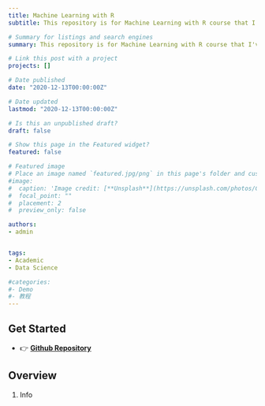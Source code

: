```yaml
---
title: Machine Learning with R
subtitle: This repository is for Machine Learning with R course that I've taught at Pontifical University Catholic of Perú (PUCP).

# Summary for listings and search engines
summary: This repository is for Machine Learning with R course that I've taught at Pontifical University Catholic of Perú (PUCP)

# Link this post with a project
projects: []

# Date published
date: "2020-12-13T00:00:00Z"

# Date updated
lastmod: "2020-12-13T00:00:00Z"

# Is this an unpublished draft?
draft: false

# Show this page in the Featured widget?
featured: false

# Featured image
# Place an image named `featured.jpg/png` in this page's folder and customize its options here.
#image:
#  caption: 'Image credit: [**Unsplash**](https://unsplash.com/photos/CpkOjOcXdUY)'
#  focal_point: ""
#  placement: 2
#  preview_only: false

authors:
- admin


tags:
- Academic
- Data Science

#categories:
#- Demo
#- 教程
---
```


## Get Started

- 👉 [**Github Repository**](https://github.com/Yoseph10/ML_QLAB_PUCP/)


## Overview

1. Info 


